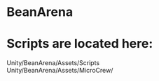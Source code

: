 # BeanArena

# Scripts are located here:
Unity/BeanArena/Assets/Scripts  
Unity/BeanArena/Assets/MicroCrew/  
